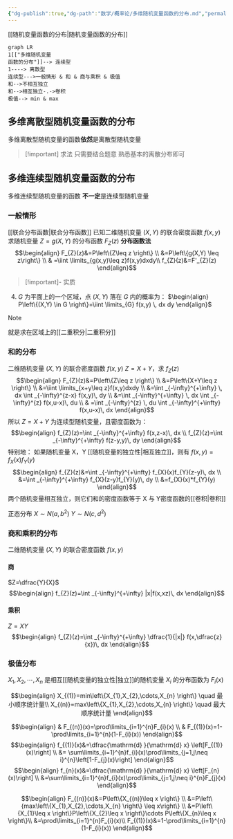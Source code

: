 ```yaml
---
{"dg-publish":true,"dg-path":"数学/概率论/多维随机变量函数的分布.md","permalink":"/数学/概率论/多维随机变量函数的分布/","dgPassFrontmatter":true,"noteIcon":"","created":"2024-04-16T17:41:14.927+08:00","updated":"2024-05-12T20:28:56.001+08:00"}
---
```


[[随机变量函数的分布\|随机变量函数的分布]]

```mermaid
graph LR
1[["多维随机变量
函数的分布"]]--> 连续型
1----> 离散型
连续型--->一般情形 & 和 & 商与乘积 & 极值
和-->不相互独立
和-->相互独立-.->卷积
极值--> min & max
```
## 多维离散型随机变量函数的分布
多维离散型随机变量的函数**依然**是离散型随机变量

>[!important] 求法
>只需要结合题意
>熟悉基本的离散分布即可

## 多维连续型随机变量函数的分布
多维连续型随机变量的函数 **不一定**是连续型随机变量
### 一般情形
[[联合分布函数\|联合分布函数]]
已知二维随机变量 $(X,Y)$ 的联合密度函数 $f(x,y)$
求随机变量 $Z=g(X,Y)$ 的分布函数 $F_{Z}(z)$
**分布函数法**
$$\begin{align}
F_{Z}(z)&=P\left\{Z\leq z \right\} \\
&=P\left\{g(X,Y) \leq z\right\} \\
  & =\iint \limits_{g(x,y)\leq z}f(x,y)dxdy\\
f_{Z}(z)&=F'_{Z}(z)
\end{align}$$
>[!important]- 实质 
> 
<div class="transclusion internal-embed is-loaded"><div class="markdown-embed">



4.  $G$ 为平面上的一个区域，点 $(X,Y)$ 落在 $G$ 内的概率为：
$\begin{align}
P\left\{(X,Y) \in G \right\}=\iint \limits_{G} f(x,y) \, dx dy
\end{align}$
>[!note] 
>就是求在区域上的[[二重积分\|二重积分]] 

</div></div>

### 和的分布
二维随机变量 $(X,Y)$ 的联合密度函数 $f(x,y)$
$Z=X+Y$，求 $f_{Z}(z)$
$$\begin{align}
F_{Z}(z)&=P\left\{Z\leq z \right\} \\
&=P\left\{X+Y\leq z \right\} \\
&=\iint \limits_{x+y\leq z}f(x,y)dxdy \\
&=\int _{-\infty}^{+\infty} \, dx \int _{-\infty}^{z-x} f(x,y)\, dy  \\
&=\int _{-\infty}^{+\infty} \, dx \int _{-\infty}^{z} f(x,u-x)\, du  \\
 & =\int _{-\infty}^{z} \, du \int _{-\infty}^{+\infty} f(x,u-x)\, dx   
\end{align}$$
所以 $Z=X+Y$ 为连续型随机变量，且密度函数为：
$$\begin{align}
f_{Z}(z)=\int _{-\infty}^{+\infty} f(x,z-x)\, dx \\
f_{Z}(z)=\int _{-\infty}^{+\infty} f(z-y,y)\, dy 
\end{align}$$
特别地：
如果随机变量 X，Y [[随机变量的独立性\|相互独立]]，则有 $f(x,y)=f_{X}(x)f_{Y}(y)$
$$\begin{align}
f_{Z}(z)&=\int _{-\infty}^{+\infty} f_{X}(x)f_{Y}(z-y)\, dx  \\
&=\int _{-\infty}^{+\infty} f_{X}(z-y)f_{Y}(y)\, dy \\
&=f_{X}(x)*f_{Y}(y)
\end{align}$$
两个随机变量相互独立，则它们和的密度函数等于 X 与 Y密度函数的[[卷积\|卷积]]

正态分布
$X\sim N(a,b^{2})$   $Y\sim N(c,d^{2})$

### 商和乘积的分布
二维随机变量 $(X,Y)$ 的联合密度函数 $f(x,y)$
#### 商
$Z=\dfrac{Y}{X}$
$$\begin{align}
f_{Z}(z)=\int _{-\infty}^{+\infty} |x|f(x,xz)\, dx 
\end{align}$$
#### 乘积
$Z=XY$
$$\begin{align}
f_{Z}(z)=\int _{-\infty}^{+\infty} \dfrac{1}{|x|} f(x,\dfrac{z}{x})\, dx 
\end{align}$$

### 极值分布
$X_{1},X_{2},\cdots,X_{n}$ 是相互[[随机变量的独立性\|独立]]的随机变量
$X_{i}$ 的分布函数为 $F_{i}(x)$

$$\begin{align}
X_{(1)}=min\left\{X_{1},X_{2},\cdots,X_{n} \right\} \quad 最小顺序统计量\\
X_{(n)}=max\left\{X_{1},X_{2},\cdots,X_{n} \right\} \quad 最大顺序统计量
\end{align}$$



$$\begin{align}
 & F_{(n)}(x)=\prod\limits_{i=1}^{n}F_{i}(x) \\
 & F_{(1)}(x)=1-\prod\limits_{i=1}^{n}(1-F_{i}(x))
\end{align}$$
$$\begin{align}
f_{(1)}(x)&=\dfrac{\mathrm{d} }{\mathrm{d} x} \left[F_{(1)}(x)\right] \\
&= \sum\limits_{i=1}^{n}f_{i}(x)\prod\limits_{j=1,j\neq i}^{n}\left[1-F_{j}(x)\right]
\end{align}$$
$$\begin{align}
f_{n}(x)&=\dfrac{\mathrm{d} }{\mathrm{d} x} \left[F_{n}(x)\right] \\
&=\sum\limits_{i=1}^{n}f_{i}(x)\prod\limits_{j=1,j\neq i}^{n}F_{j}(x) 
\end{align}$$

$$\begin{align}
  F_{(n)}(x)&=P\left\{X_{(n)}\leq x \right\}   \\
&=P\left\{max\left\{X_{1},X_{2},\cdots,X_{n} \right\} \leq x\right\} \\
&=P\left\{X_{1}\leq x \right\}P\left\{X_{2}\leq x \right\}\cdots P\left\{X_{n}\leq x \right\}\\
&=\prod\limits_{i=1}^{n}F_{i}(x)\\
  F_{(1)}(x)&=1-\prod\limits_{i=1}^{n}(1-F_{i}(x))
\end{align}$$

